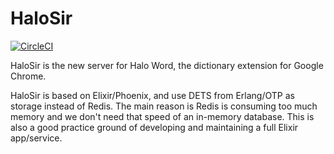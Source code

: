 # HaloSir

[![CircleCI](https://circleci.com/gh/ElaWorkshop/halosir/tree/master.svg?style=svg)](https://circleci.com/gh/ElaWorkshop/halosir/tree/master)

HaloSir is the new server for Halo Word, the dictionary extension for Google Chrome.

HaloSir is based on Elixir/Phoenix, and use DETS from Erlang/OTP as storage instead of Redis. The main reason is Redis is consuming too much memory and we don't need that speed of an in-memory database. This is also a good practice ground of developing and maintaining a full Elixir app/service.
